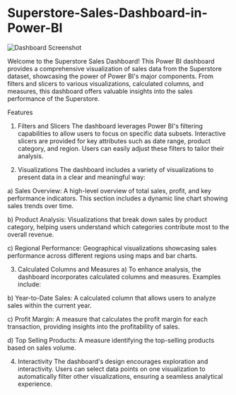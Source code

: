 # Superstore-Sales-Dashboard-in-Power-BI

![Dashboard Screenshot](https://github.com/apoorvm09/Superstore-Overall-Sales-Analysis-Tableau-Dashboard/blob/main/Dashboard%20Screenshot.png)

Welcome to the Superstore Sales Dashboard! This Power BI dashboard provides a comprehensive visualization of sales data from the Superstore dataset, showcasing the power of Power BI's major components. From filters and slicers to various visualizations, calculated columns, and measures, this dashboard offers valuable insights into the sales performance of the Superstore.

Features
1. Filters and Slicers
The dashboard leverages Power BI's filtering capabilities to allow users to focus on specific data subsets. Interactive slicers are provided for key attributes such as date range, product category, and region. Users can easily adjust these filters to tailor their analysis.

2. Visualizations
The dashboard includes a variety of visualizations to present data in a clear and meaningful way:

a) Sales Overview: A high-level overview of total sales, profit, and key performance indicators. This section includes a dynamic line chart showing sales trends over time.

b) Product Analysis: Visualizations that break down sales by product category, helping users understand which categories contribute most to the overall revenue.

c) Regional Performance: Geographical visualizations showcasing sales performance across different regions using maps and bar charts.

3. Calculated Columns and Measures
a) To enhance analysis, the dashboard incorporates calculated columns and measures. Examples include:

b) Year-to-Date Sales: A calculated column that allows users to analyze sales within the current year.

c) Profit Margin: A measure that calculates the profit margin for each transaction, providing insights into the profitability of sales.

d) Top Selling Products: A measure identifying the top-selling products based on sales volume.

4. Interactivity
The dashboard's design encourages exploration and interactivity. Users can select data points on one visualization to automatically filter other visualizations, ensuring a seamless analytical experience.

